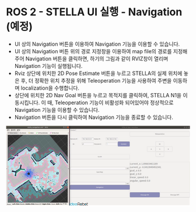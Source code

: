 # ROS 2 - STELLA UI 실행 - Navigation (예정)

* UI 상의 Navigation 버튼을 이용하여 Navigation 기능을 이용할 수 있습니다.
* UI 상의 Navigation 버튼 위의 경로 지정창을 이용하여 map file의 경로를 지정해주어 Navigation 버튼을 클릭하면, 하기의 그림과 같이 RVIZ창이 열리며 Navigation 기능이 실행됩니다.
* Rviz 상단에 위치한 2D Pose Estimate 버튼을 누르고 STELLA의 실제 위치에 놓은 후, 더 정확한 위치 추정을 위해 Teleoperation 기능을 사용하여 주변을 이동하며 localization을 수행합니다.
* 상단에 위치한 2D Nav Goal 버튼을 누르고 목적지를 클릭하여, STELLA N1을 이동시킵니다. 이 때, Teleoperation 기능이 비활성화 되어있어야 정상적으로 Navigation 기능을 이용할 수 있습니다.
* Navigation 버튼을 다시 클릭하여 Navigation 기능을 종료할 수 있습니다.

![ ](../../.gitbook/assets/031.png)

